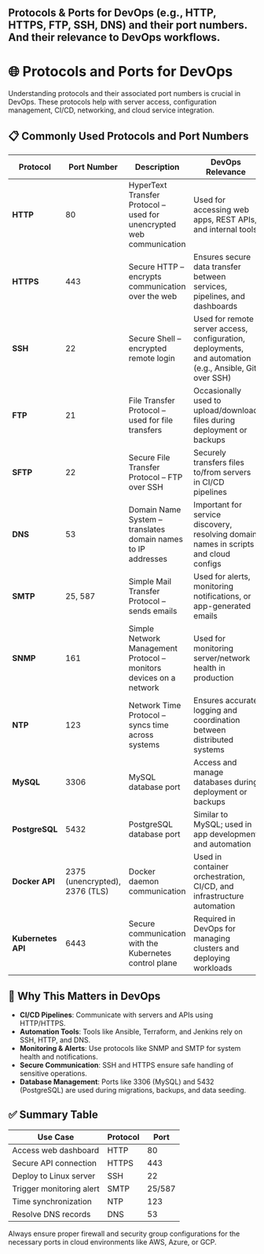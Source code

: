 
Protocols & Ports for DevOps
(e.g., HTTP, HTTPS, FTP, SSH, DNS) and their port numbers.
And their relevance to DevOps workflows.
---

# 🌐 Protocols and Ports for DevOps

Understanding protocols and their associated port numbers is crucial in DevOps. These protocols help with server access, configuration management, CI/CD, networking, and cloud service integration.

## 📋 Commonly Used Protocols and Port Numbers

| Protocol | Port Number | Description | DevOps Relevance |
|----------|-------------|-------------|------------------|
| **HTTP**  | 80          | HyperText Transfer Protocol – used for unencrypted web communication | Used for accessing web apps, REST APIs, and internal tools |
| **HTTPS** | 443         | Secure HTTP – encrypts communication over the web | Ensures secure data transfer between services, pipelines, and dashboards |
| **SSH**   | 22          | Secure Shell – encrypted remote login | Used for remote server access, configuration, deployments, and automation (e.g., Ansible, Git over SSH) |
| **FTP**   | 21          | File Transfer Protocol – used for file transfers | Occasionally used to upload/download files during deployment or backups |
| **SFTP**  | 22          | Secure File Transfer Protocol – FTP over SSH | Securely transfers files to/from servers in CI/CD pipelines |
| **DNS**   | 53          | Domain Name System – translates domain names to IP addresses | Important for service discovery, resolving domain names in scripts and cloud configs |
| **SMTP**  | 25, 587     | Simple Mail Transfer Protocol – sends emails | Used for alerts, monitoring notifications, or app-generated emails |
| **SNMP**  | 161         | Simple Network Management Protocol – monitors devices on a network | Used for monitoring server/network health in production |
| **NTP**   | 123         | Network Time Protocol – syncs time across systems | Ensures accurate logging and coordination between distributed systems |
| **MySQL** | 3306        | MySQL database port | Access and manage databases during deployment or backups |
| **PostgreSQL** | 5432    | PostgreSQL database port | Similar to MySQL; used in app development and automation |
| **Docker API** | 2375 (unencrypted), 2376 (TLS) | Docker daemon communication | Used in container orchestration, CI/CD, and infrastructure automation |
| **Kubernetes API** | 6443 | Secure communication with the Kubernetes control plane | Required in DevOps for managing clusters and deploying workloads |

## 🔧 Why This Matters in DevOps

- **CI/CD Pipelines**: Communicate with servers and APIs using HTTP/HTTPS.
- **Automation Tools**: Tools like Ansible, Terraform, and Jenkins rely on SSH, HTTP, and DNS.
- **Monitoring & Alerts**: Use protocols like SNMP and SMTP for system health and notifications.
- **Secure Communication**: SSH and HTTPS ensure safe handling of sensitive operations.
- **Database Management**: Ports like 3306 (MySQL) and 5432 (PostgreSQL) are used during migrations, backups, and data seeding.

## ✅ Summary Table

| Use Case                | Protocol | Port |
|-------------------------|----------|------|
| Access web dashboard    | HTTP     | 80   |
| Secure API connection   | HTTPS    | 443  |
| Deploy to Linux server  | SSH      | 22   |
| Trigger monitoring alert| SMTP     | 25/587 |
| Time synchronization    | NTP      | 123  |
| Resolve DNS records     | DNS      | 53   |

 Always ensure proper firewall and security group configurations for the necessary ports in cloud environments like AWS, Azure, or GCP.

